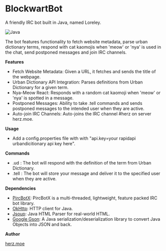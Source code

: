 # BlockwartBot

A friendly IRC bot built in Java, named Loreley.

![Java](https://img.shields.io/badge/-Java-red?logo=java&logoColor=white)

The bot features functionality to fetch website metadata, parse urban dictionary terms, respond with cat kaomojis when 'meow' or 'nya' is used in the chat, send postponed messages and join IRC channels.

__Features__
- Fetch Website Metadata: Given a URL, it fetches and sends the title of the webpage.
- Urban Dictionary API Integration: Parses definitions from Urban Dictionary for a given term.
- Nya-Meow React: Responds with a random cat kaomoji when 'meow' or 'nya' is spotted in a message.
- Postponed Messages: Ability to take .tell commands and sends postponed messages to the intended user when they are active.
- Auto-join IRC Channels: Auto-joins the IRC channel #herz on server herz.moe.

__Usage__
- Add a config.properties file with with "api.key=your rapidapi urbandicitionary api key here".

__Commands__
- .ud <term>: The bot will respond with the definition of the term from Urban Dictionary.
- .tell <nick> <message>: The bot will store your message and deliver it to the specified user when they are active.
  
__Dependencies__
- [PircBotX](https://github.com/pircbotx/pircbotx): PircBotX is a multi-threaded, lightweight, feature packed IRC bot library.
- [OkHttp](https://github.com/square/okhttp): HTTP client for Java.
- [Jsoup](https://github.com/jhy/jsoup): Java HTML Parser for real-world HTML.
- [Google Gson](https://github.com/google/gson): A Java serialization/deserialization library to convert Java Objects into JSON and back.
  

__Author__

[herz.moe](https://herz.moe)
